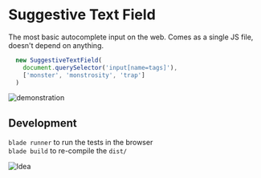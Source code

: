 # Suggestive Text Field
The most basic autocomplete input on the web. Comes as a single JS file, doesn't depend on anything.

```javascript
  new SuggestiveTextField(
    document.querySelector('input[name=tags]'),
    ['monster', 'monstrosity', 'trap']
  )
```

![demonstration](http://i64.tinypic.com/j0i8w2.gif)

## Development

`blade runner` to run the tests in the browser<br>
`blade build` to re-compile the `dist/`

![Idea](http://i64.tinypic.com/rva636.png)
